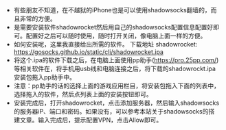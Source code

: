 * 有些朋友不知道，在不越狱的iPhone也是可以使用shadowsocks翻墙的，而且非常的方便。
* 是需要安装软件shadowrocket然后用自己的shadowsocks配置信息配置好即可。配置好之后可以随时使用，随时打开关闭，像电脑上面一样的方便。
* 如何安装呢，这里我直接给出所需的软件。 下载地址 shadowrocket: https://gosocks.github.io/static/cli/shadowrocket.ipa
* 将这个.ipa的软件下载之后，在电脑上面使用pp助手(https://pro.25pp.com/) 等相关软件在，将手机用usb线和电脑连接之后，将下载的shadowrockt.ipa安装包拖入pp助手中。
* 注意：pp助手的话的选择上面的游戏应用栏目，将安装包拖入下面的列表中，选择拖入的软件，然后点列表上面的安装按钮即可。
* 安装完成后，打开shadowrocket，点击添加服务器，然后输入shadowsocks的服务器iP、端口和密码。如果没有，可以参考本站关于shadowsocks的搭建文章。输入完成后，提示配置VPN，点击Allow即可。
